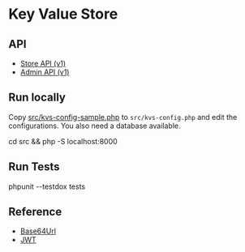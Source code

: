 # Key Value Store

## API

- [Store API (v1)](kvs-store-v1.openapi.yaml)
- [Admin API (v1)](kvs-admin-v1.openapi.yaml)

## Run locally

Copy [src/kvs-config-sample.php](src/ksv-config-sample.php) to `src/kvs-config.php` and edit the configurations.
You also need a database available.

   cd src && php -S localhost:8000


## Run Tests

   phpunit --testdox tests


## Reference

- [Base64Url](https://datatracker.ietf.org/doc/html/rfc4648#section-5)
- [JWT](https://jwt.io/)